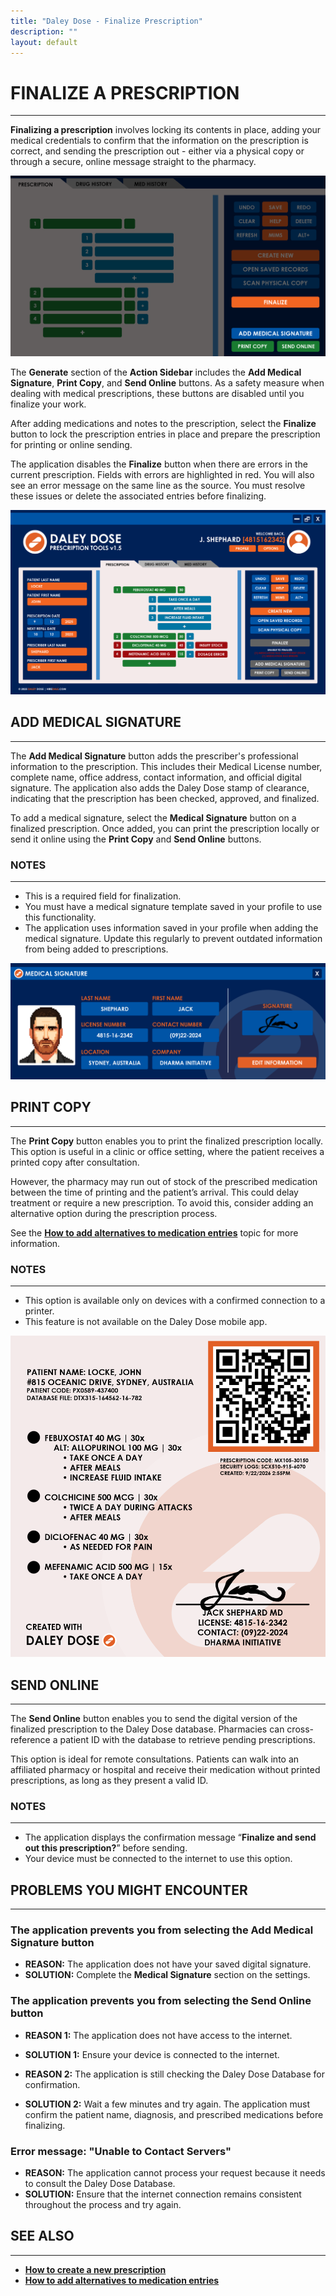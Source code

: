 ```yaml
---
title: "Daley Dose - Finalize Prescription"
description: ""
layout: default
---
```


# **FINALIZE A PRESCRIPTION**
---
**Finalizing a prescription** involves locking its contents in place, adding your medical credentials to confirm that the information on the prescription is correct, and sending the prescription out - either via a physical copy or through a secure, online message straight to the pharmacy.

![Finalize buttons](/assets/images/daley-dose-home-window-parts-finalize.png)

The **Generate** section of the **Action Sidebar** includes the **Add Medical Signature**, **Print Copy**, and **Send Online** buttons. As a safety measure when dealing with medical prescriptions, these buttons are disabled until you finalize your work.

After adding medications and notes to the prescription, select the **Finalize** button to lock the prescription entries in place and prepare the prescription for printing or online sending.

The application disables the **Finalize** button when there are errors in the current prescription. Fields with errors are highlighted in red. You will also see an error message on the same line as the source. You must resolve these issues or delete the associated entries before finalizing.

![Main Screen with Errors](/assets/images/daley-dose-home-window-error.png)

## **ADD MEDICAL SIGNATURE**
---

The **Add Medical Signature** button adds the prescriber's professional information to the prescription. This includes their Medical License number, complete name, office address, contact information, and official digital signature. The application also adds the Daley Dose stamp of clearance, indicating that the prescription has been checked, approved, and finalized.

To add a medical signature, select the **Medical Signature** button on a finalized prescription. Once added, you can print the prescription locally or send it online using the **Print Copy** and **Send Online** buttons.

### **NOTES**
---

- This is a required field for finalization.
- You must have a medical signature template saved in your profile to use this functionality.
- The application uses information saved in your profile when adding the medical signature. Update this regularly to prevent outdated information from being added to prescriptions.

![Daley Dose Signature](/assets/images/daley-dose-profile-signature.png)

## **PRINT COPY**
---

The **Print Copy** button enables you to print the finalized prescription locally. This option is useful in a clinic or office setting, where the patient receives a printed copy after consultation.

However, the pharmacy may run out of stock of the prescribed medication between the time of printing and the patient’s arrival. This could delay treatment or require a new prescription. To avoid this, consider adding an alternative option during the prescription process.

See the [**How to add alternatives to medication entries**](/daleydose/prescription-add-alts) topic for more information.

### **NOTES**
---

- This option is available only on devices with a confirmed connection to a printer.
- This feature is not available on the Daley Dose mobile app.

![Prescription Sample](/assets/images/daley-dose-home-window-printed.png)

## **SEND ONLINE**
---

The **Send Online** button enables you to send the digital version of the finalized prescription to the Daley Dose database. Pharmacies can cross-reference a patient ID with the database to retrieve pending prescriptions.

This option is ideal for remote consultations. Patients can walk into an affiliated pharmacy or hospital and receive their medication without printed prescriptions, as long as they present a valid ID.

### **NOTES**
---
- The application displays the confirmation message “**Finalize and send out this prescription?**” before sending.
- Your device must be connected to the internet to use this option.

## **PROBLEMS YOU MIGHT ENCOUNTER**
---

### The application prevents you from selecting the **Add Medical Signature** button
- **REASON:** The application does not have your saved digital signature.
- **SOLUTION:** Complete the **Medical Signature** section on the settings.

### The application prevents you from selecting the **Send Online** button
- **REASON 1:** The application does not have access to the internet.
- **SOLUTION 1:** Ensure your device is connected to the internet.

- **REASON 2:** The application is still checking the Daley Dose Database for confirmation.
- **SOLUTION 2:** Wait a few minutes and try again. The application must confirm the patient name, diagnosis, and prescribed medications before finalizing.

### Error message: **"Unable to Contact Servers"**
- **REASON:** The application cannot process your request because it needs to consult the Daley Dose Database.
- **SOLUTION:** Ensure that the internet connection remains consistent throughout the process and try again.

## **SEE ALSO**
---
- [**How to create a new prescription**](/daleydose/prescription-create-new)
- [**How to add alternatives to medication entries**](/daleydose/prescription-add-alts)  
